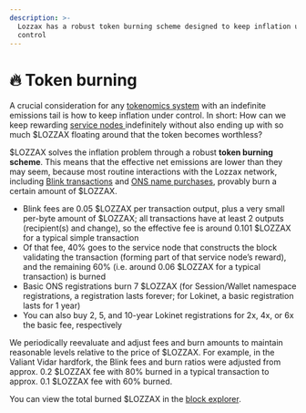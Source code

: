 ```yaml
---
description: >-
  Lozzax has a robust token burning scheme designed to keep inflation under
  control
---
```


# 🔥 Token burning

A crucial consideration for any [tokenomics system](./) with an indefinite emissions tail is how to keep inflation under control. In short: How can we keep rewarding [service nodes ](../lozzax-service-nodes.md)indefinitely without also ending up with so much $LOZZAX floating around that the token becomes worthless?

$LOZZAX solves the inflation problem through a robust **token burning scheme**. This means that the effective net emissions are lower than they may seem, because most routine interactions with the Lozzax network, including [Blink transactions](../blink-instant-transactions.md) and [ONS name purchases](../../using-the-lozzax-blockchain/using-lozzax-name-system.md), provably burn a certain amount of $LOZZAX.

* Blink fees are 0.05 $LOZZAX per transaction output, plus a very small per-byte amount of $LOZZAX; all transactions have at least 2 outputs \(recipient\(s\) and change\), so the effective fee is around 0.101 $LOZZAX for a typical simple transaction
* Of that fee, 40% goes to the service node that constructs the block validating the transaction \(forming part of that service node’s reward\), and the remaining 60% \(i.e. around 0.06 $LOZZAX for a typical transaction\) is burned
* Basic ONS registrations burn 7 $LOZZAX \(for Session/Wallet namespace registrations, a registration lasts forever; for Lokinet, a basic registration lasts for 1 year\)
* You can also buy 2, 5, and 10-year Lokinet registrations for 2x, 4x, or 6x the basic fee, respectively

We periodically reevaluate and adjust fees and burn amounts to maintain reasonable levels relative to the price of $LOZZAX. For example, in the Valiant Vidar hardfork, the Blink fees and burn ratios were adjusted from approx. 0.2 $LOZZAX fee with 80% burned in a typical transaction to approx. 0.1 $LOZZAX fee with 60% burned.

You can view the total burned $LOZZAX in the [block explorer](http://explorer.lozzax.xyz/).

